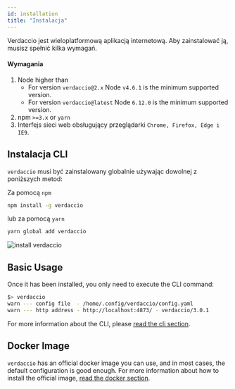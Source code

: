```yaml
---
id: installation
title: "Instalacja"
---
```

Verdaccio jest wieloplatformową aplikacją internetową. Aby zainstalować ją, musisz spełnić kilka wymagań.

#### Wymagania

1. Node higher than 
    - For version `verdaccio@2.x` Node `v4.6.1` is the minimum supported version.
    - For version `verdaccio@latest` Node `6.12.0` is the minimum supported version.
2. npm `>=3.x` or `yarn`
3. Interfejs sieci web obsługujący przeglądarki `Chrome, Firefox, Edge i IE9`.

## Instalacja CLI

`verdaccio` musi być zainstalowany globalnie używając dowolnej z poniższych metod:

Za pomocą `npm`

```bash
npm install -g verdaccio
```

lub za pomocą `yarn`

```bash
yarn global add verdaccio
```

![install verdaccio](/svg/install_verdaccio.gif)

## Basic Usage

Once it has been installed, you only need to execute the CLI command:

```bash
$> verdaccio
warn --- config file  - /home/.config/verdaccio/config.yaml
warn --- http address - http://localhost:4873/ - verdaccio/3.0.1
```

For more information about the CLI, please [read the cli section](cli.md).

## Docker Image

`verdaccio` has an official docker image you can use, and in most cases, the default configuration is good enough. For more information about how to install the official image, [read the docker section](docker.md).